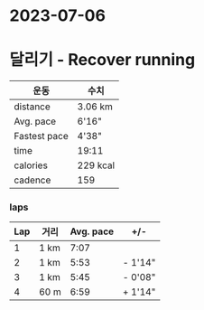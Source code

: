 # 2023-07-06

# 달리기 - Recover running
|운동|수치|
|---|---|
|distance|3.06 km|
|Avg. pace| 6'16"|
|Fastest pace|4'38"|
|time|19:11|
|calories|229 kcal|
|cadence|159|

### laps

|Lap|거리|Avg. pace|+/-|
|---|---|--|--|
|1|1 km|7:07||
|2|1 km|5:53|- 1'14"|
|3|1 km|5:45|- 0'08"|
|4|60 m|6:59|+ 1'14"|

